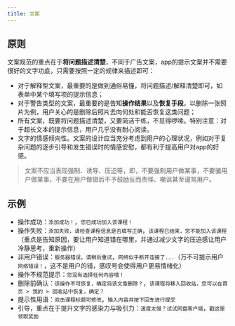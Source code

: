 ```yaml
---
title: 文案
---
```


## 原则

文案规范的重点在于**将问题描述清楚**，不同于广告文案，app的提示文案并不需要很好的文字功底，只需要按照一定的规律来描述即可：

- 对于解释型文案，最重要的是做到通俗易懂，将问题描述/解释清楚即可，如表单中某个填写项的提示信息；
- 对于警告类型的文案，最重要的是告知**操作结果**以及**恢复手段**，以删除一张照片为例，用户关心的是删除后照片去向何处和能否恢复这类问题；
- 所有文案，既要将问题描述清楚，又要简洁干练，不显得啰嗦。特别注意：对于超长文本的提示信息，用户几乎没有耐心阅读。
- 文字的情感倾向性。文案的设计应当充分考虑到用户的心理状况，例如对于复杂问题的逐步引导和发生错误时的情感安慰，都有利于提高用户对app的好感。


> 文案不应当表现强制、诱导、压迫等，即，不要强制用户做某事，不要骗用户做某事，不要在用户做错后不予鼓励反而责怪、嘲讽甚至谩骂用户。




## 示例

- 操作成功：`添加成功！`，`您已成功加入该课程！`
- 操作失败：`添加失败，请检查课程信息是否填写正确`，`该课程已结束，您不能加入该课程`（重点是告知原因，要让用户知道错在哪里，并通过减少文字的压迫感让用户冷静思考，重新操作）
- 非用户错误：`服务器错误，请稍后重试`，`网络似乎断开连接了...`（万不可提示用户`网络错误！`，这不是用户的错，感叹号会使得用户更易情绪化）
- 操作不规范提示：`您没有选择任何内容哦！`
- 删除前确认：`该操作不可恢复，确定将该文章删除？`，`该课程将移入回收站，您可以在首页 > 我的 > 回收站中恢复，确定？`
- 提示性用语：`双击课程标题可修改`，`输入内容并按下回车进行提交`
- 引导，重点在于提升文字的感染力与吸引力：`速度太慢？试试网盘客户端`，`戳这里领取奖励`


